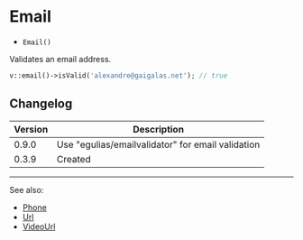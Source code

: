 # Email

- `Email()`

Validates an email address.

```php
v::email()->isValid('alexandre@gaigalas.net'); // true
```

## Changelog

Version | Description
--------|-------------
  0.9.0 | Use "egulias/emailvalidator" for email validation
  0.3.9 | Created

***
See also:

- [Phone](Phone.md)
- [Url](Url.md)
- [VideoUrl](VideoUrl.md)
